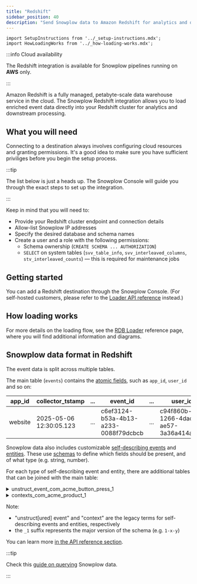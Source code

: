 ```yaml
---
title: "Redshift"
sidebar_position: 40
description: "Send Snowplow data to Amazon Redshift for analytics and data warehousing"
---
```


```mdx-code-block
import SetupInstructions from '../_setup-instructions.mdx';
import HowLoadingWorks from '../_how-loading-works.mdx';
```

:::info Cloud availability

The Redshift integration is available for Snowplow pipelines running on **AWS** only.

:::

Amazon Redshift is a fully managed, petabyte-scale data warehouse service in the cloud. The Snowplow Redshift integration allows you to load enriched event data directly into your Redshift cluster for analytics and downstream processing.

## What you will need

Connecting to a destination always involves configuring cloud resources and granting permissions. It's a good idea to make sure you have sufficient priviliges before you begin the setup process.

:::tip

The list below is just a heads up. The Snowplow Console will guide you through the exact steps to set up the integration.

:::

Keep in mind that you will need to:

* Provide your Redshift cluster endpoint and connection details
* Allow-list Snowplow IP addresses
* Specify the desired database and schema names
* Create a user and a role with the following permissions:
  * Schema ownership (`CREATE SCHEMA ... AUTHORIZATION`)
  * `SELECT` on system tables (`svv_table_info`, `svv_interleaved_columns`, `stv_interleaved_counts`) — this is required for maintenance jobs

## Getting started

You can add a Redshift destination through the Snowplow Console. (For self-hosted customers, please refer to the [Loader API reference](/docs/api-reference/loaders-storage-targets/snowplow-rdb-loader/index.md) instead.)

<SetupInstructions destinationName="Redshift" connectionType="Redshift" noFailedEvents />

## How loading works

<HowLoadingWorks/>

For more details on the loading flow, see the [RDB Loader](/docs/api-reference/loaders-storage-targets/snowplow-rdb-loader/index.md) reference page, where you will find additional information and diagrams.

## Snowplow data format in Redshift

The event data is split across multiple tables.

The main table (`events`) contains the [atomic fields](/docs/fundamentals/canonical-event/index.md), such as `app_id`, `user_id` and so on:

| app_id | collector_tstamp | ... | event_id | ... | user_id | ... |
| ------ | ---------------- | --- | -------- | --- | ------- | --- |
| website | 2025-05-06 12:30:05.123 | ... | c6ef3124-b53a-4b13-a233-0088f79dcbcb | ... | c94f860b-1266-4dad-ae57-3a36a414a521 | ... |

Snowplow data also includes customizable [self-describing events](/docs/fundamentals/events/index.md#self-describing-events) and [entities](/docs/fundamentals/entities/index.md). These use [schemas](/docs/fundamentals/schemas/index.md) to define which fields should be present, and of what type (e.g. string, number).

For each type of self-describing event and entity, there are additional tables that can be joined with the main table:

<details>
<summary>unstruct_event_com_acme_button_press_1</summary>

| root_id | root_tstamp | button_name | button_color | ... |
| ------- | ----------- | ----------- | ------------ | --- |
| c6ef3124-b53a-4b13-a233-0088f79dcbcb | 2025-05-06 12:30:05.123 | Cancel | red | ... |

</details>

<details>
<summary>contexts_com_acme_product_1</summary>

| root_id | root_tstamp | name | price | ... |
| ------- | ----------- | ---- |------ | --- |
| c6ef3124-b53a-4b13-a233-0088f79dcbcb | 2025-05-06 12:30:05.123 | Salt | 2.60 | ... |
| c6ef3124-b53a-4b13-a233-0088f79dcbcb | 2025-05-06 12:30:05.123 | Pepper | 3.10 | ... |

</details>

Note:
* "unstruct\[ured\] event" and "context" are the legacy terms for self-describing events and entities, respectively
* the `_1` suffix represents the major version of the schema (e.g. `1-x-y`)

You can learn more [in the API reference section](/docs/api-reference/loaders-storage-targets/schemas-in-warehouse/index.md).

:::tip

Check this [guide on querying](/docs/destinations/warehouses-lakes/querying-data/index.md?warehouse=redshift) Snowplow data.

:::
